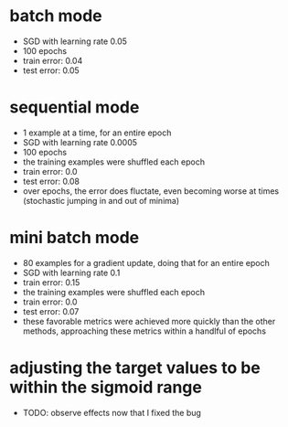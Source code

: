 # batch mode 

- SGD with learning rate 0.05
- 100 epochs
- train error: 0.04
- test error: 0.05

# sequential mode

- 1 example at a time, for an entire epoch
- SGD with learning rate 0.0005
- 100 epochs
- the training examples were shuffled each epoch
- train error: 0.0
- test error: 0.08
- over epochs, the error does fluctate, even becoming worse at times (stochastic jumping in and out of minima)

# mini batch mode

- 80 examples for a gradient update, doing that for an entire epoch
- SGD with learning rate 0.1
- train error: 0.15
- the training examples were shuffled each epoch
- train error: 0.0
- test error: 0.07
- these favorable metrics were achieved more quickly than the other methods, approaching these metrics within a handlful of epochs

# adjusting the target values to be within the sigmoid range
- TODO: observe effects now that I fixed the bug
